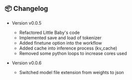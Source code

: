 ## 📦 Changelog

- Version v0.0.5
  - Refactored Little Baby's code
  - Implemented save and load of tokenizer
  - Added finetune option into the workflow
  - Added cache into inference process (kv_cache)
  - Removed some python loops to increase cores used

- Version v0.0.6
  - Switched model file extension from weights to json
